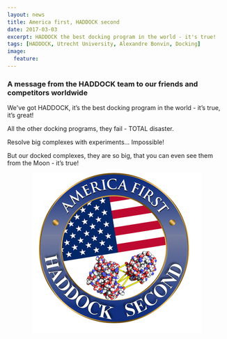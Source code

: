 ```yaml
---
layout: news
title: America first, HADDOCK second
date: 2017-03-03
excerpt: HADDOCK the best docking program in the world - it's true!
tags: [HADDOCK, Utrecht University, Alexandre Bonvin, Docking]
image:
  feature:
---
```

### A message from the HADDOCK team to our friends and competitors worldwide

We've got HADDOCK, it’s the best docking program in
the world - it’s true, it’s great!


All the other docking programs, they fail - TOTAL disaster.


Resolve big complexes with experiments… Impossible!

But our docked complexes, they are so big, that you can even see them from the Moon - it’s true!

<figure align="center">
    <img src="/images/posts/HADDOCK-second.png">
</figure>



